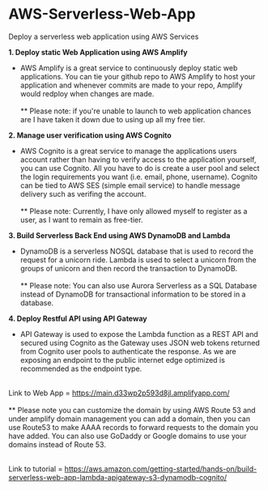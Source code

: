 # AWS-Serverless-Web-App
Deploy a serverless web application using AWS Services

<b>1. Deploy static Web Application using AWS Amplify </b>
  - AWS Amplify is a great service to continuously deploy static web applications. You can tie your github repo to AWS Amplify to host your application and whenever commits are made to your repo, Amplify would redploy when changes are made. <br> <br>
  ** Please note: if you're unable to launch to web application chances are I have taken it down due to using up all my free tier. <br>

<b>2. Manage user verification using AWS Cognito</b>
  - AWS Cognito is a great service to manage the applications users account rather than having to verify access to the application yourself, you can use Cognito. All you have to do is create a user pool and select the login requirements you want (i.e. email, phone, username). Cognito can be tied to AWS SES (simple email service) to handle message delivery such as verifing the account. <br><br> ** Please note: Currently, I have only allowed myself to register as a user, as I want to remain as free-tier. <br>

<b>3. Build Serverless Back End using AWS DynamoDB and Lambda</b>
 - DynamoDB is a serverless NOSQL database that is used to record the request for a unicorn ride. Lambda is used to select a unicorn from the groups of unicorn and then record the transaction to DynamoDB.<br><br> ** Please note: You can also use Aurora Serverless as a SQL Database instead of DynamoDB for transactional information to be stored in a database. <br>
 
<b>4. Deploy Restful API using API Gateway</b>
 - API Gateway is used to expose the Lambda function as a REST API and secured using Cognito as the Gateway uses JSON web tokens returned from Cognito user pools to authenticate the response. As we are exposing an endpoint to the public internet edge optimized is recommended as the endpoint type.<br><br>


Link to Web App = https://main.d33wp2p593d8jl.amplifyapp.com/ <br><br> ** Please note you can customize the domain by using AWS Route 53 and under amplify domain management you can add a domain, then you can use Route53 to make AAAA records to forward requests to the domain you have added. You can also use GoDaddy or Google domains to use your domains instead of Route 53. <br> </br>

Link to tutorial = https://aws.amazon.com/getting-started/hands-on/build-serverless-web-app-lambda-apigateway-s3-dynamodb-cognito/
